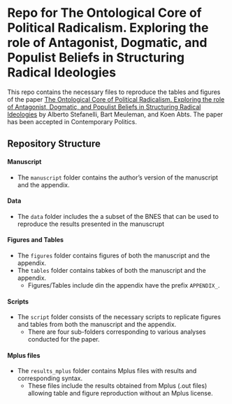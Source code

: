# Repo for The Ontological Core of Political Radicalism. Exploring the role of Antagonist, Dogmatic, and Populist Beliefs in Structuring Radical Ideologies

This repo contains the necessary files to reproduce the tables and figures of the paper [The Ontological Core of Political Radicalism. Exploring the role of Antagonist, Dogmatic, and Populist Beliefs in Structuring Radical Ideologies](https://www.tandfonline.com/doi/abs/10.1080/13569775.2023.2269664) by Alberto Stefanelli, Bart Meuleman, and Koen Abts. The paper has been accepted in Contemporary Politics. 

## Repository Structure

#### Manuscript
- The `manuscript` folder contains the author’s version of the manuscript and the appendix.

#### Data
- The `data` folder includes the a subset of the BNES that can be used to reproduce the results presented in the manuscrupt 

#### Figures and Tables
- The `figures` folder contains figures of both the manuscript and the appendix.
- The `tables` folder contains tabkes of both the manuscript and the appendix.
  - Figures/Tables include din the appendix have the prefix `APPENDIX_`.

#### Scripts
- The `script` folder consists of the necessary scripts to replicate figures and tables from both the manuscript and the appendix.
  - There are four sub-folders corresponding to various analyses conducted for the paper.

#### Mplus files 
- The `results_mplus` folder contains Mplus files with results and corresponding syntax.
    - These files include the results obtained from Mplus (.out files) allowing table and figure reproduction without an Mplus license.
